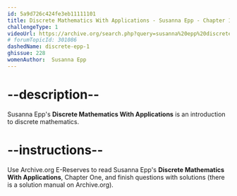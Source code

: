 ```yaml
---
id: 5a9d726c424fe3eb11111101
title: Discrete Mathematics With Applications - Susanna Epp - Chapter 1
challengeType: 1
videoUrl: https://archive.org/search.php?query=susanna%20epp%20discrete%20mathematics
# forumTopicId: 301086
dashedName: discrete-epp-1
ghissue: 228
womenAuthor:  Susanna Epp
---
```


# --description--

Susanna Epp's __Discrete Mathematics With Applications__ is an introduction to discrete mathematics.

# --instructions--

Use Archive.org E-Reserves to read Susanna Epp's __Discrete Mathematics With Applications__, Chapter One, and finish questions with solutions (there is a solution manual on Archive.org). 